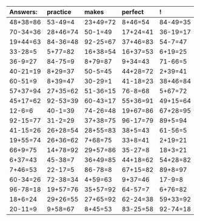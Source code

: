 | Answers: | practice | makes | perfect | ! |
| :--- | :--- | :--- | :--- | :--- |
| 48+38=86 | 53-49=4 | 23+49=72 | 8+46=54 | 84-49=35 | 
| 70-34=36 | 28+46=74 | 50-1=49 | 17+24=41 | 36-19=17 | 
| 19+44=63 | 84-36=48 | 92-25=67 | 37+46=83 | 54-7=47 | 
| 33-28=5 | 5+77=82 | 16+38=54 | 16+37=53 | 6+19=25 | 
| 36-9=27 | 84-75=9 | 8+79=87 | 9+34=43 | 71-66=5 | 
| 40-21=19 | 8+29=37 | 50-5=45 | 44+28=72 | 2+39=41 | 
| 60-51=9 | 8+39=47 | 30-29=1 | 41-18=23 | 38+46=84 | 
| 57+37=94 | 27+35=62 | 51-36=15 | 76-8=68 | 5+67=72 | 
| 45+17=62 | 92-53=39 | 60-43=17 | 55+36=91 | 49+15=64 | 
| 12-6=6 | 40-1=39 | 74-26=48 | 19+67=86 | 67+28=95 | 
| 92-15=77 | 31-2=29 | 37+38=75 | 96-17=79 | 89+5=94 | 
| 41-15=26 | 26+28=54 | 28+55=83 | 38+5=43 | 61-56=5 | 
| 19+55=74 | 26+36=62 | 7+68=75 | 33+8=41 | 2+19=21 | 
| 66+9=75 | 14+78=92 | 29+57=86 | 35-27=8 | 18+3=21 | 
| 6+37=43 | 45-38=7 | 36+49=85 | 44+18=62 | 54+28=82 | 
| 7+46=53 | 22-17=5 | 86-78=8 | 67+15=82 | 89+8=97 | 
| 60-34=26 | 72-38=34 | 4+59=63 | 9+37=46 | 17-9=8 | 
| 96-78=18 | 19+57=76 | 35+57=92 | 64-57=7 | 6+76=82 | 
| 18+6=24 | 29+26=55 | 27+65=92 | 62-24=38 | 59+33=92 | 
| 20-11=9 | 9+58=67 | 8+45=53 | 83-25=58 | 92-74=18 | 
